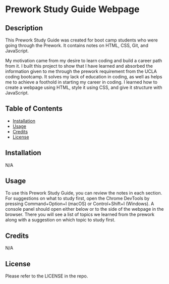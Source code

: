 # Prework Study Guide Webpage

## Description

This Prework Study Guide was created for boot camp students who were going through the Prework. It contains notes on HTML, CSS, Git, and JavaScript.

My motivation came from my desire to learn coding and build a career path from it.
I built this project to show that I have learned and absorbed the information given to me through the prework requirement from the UCLA coding bootcamp.
It solves my lack of education in coding, as well as helps me to achieve a foothold in starting my career in coding.
I learned how to create a webpage using HTML, style it using CSS, and give it structure with JavaScript.

## Table of Contents 

- [Installation](#installation)
- [Usage](#usage)
- [Credits](#credits)
- [License](#license)

## Installation

N/A

## Usage

To use this Prework Study Guide, you can review the notes in each section. For suggestions on what to study first, open the Chrome DevTools by pressing Command+Option+I (macOS) or Control+Shift+I (Windows). A console panel should open either below or to the side of the webpage in the browser. There you will see a list of topics we learned from the prework along with a suggestion on which topic to study first.

## Credits

N/A

## License

Please refer to the LICENSE in the repo.